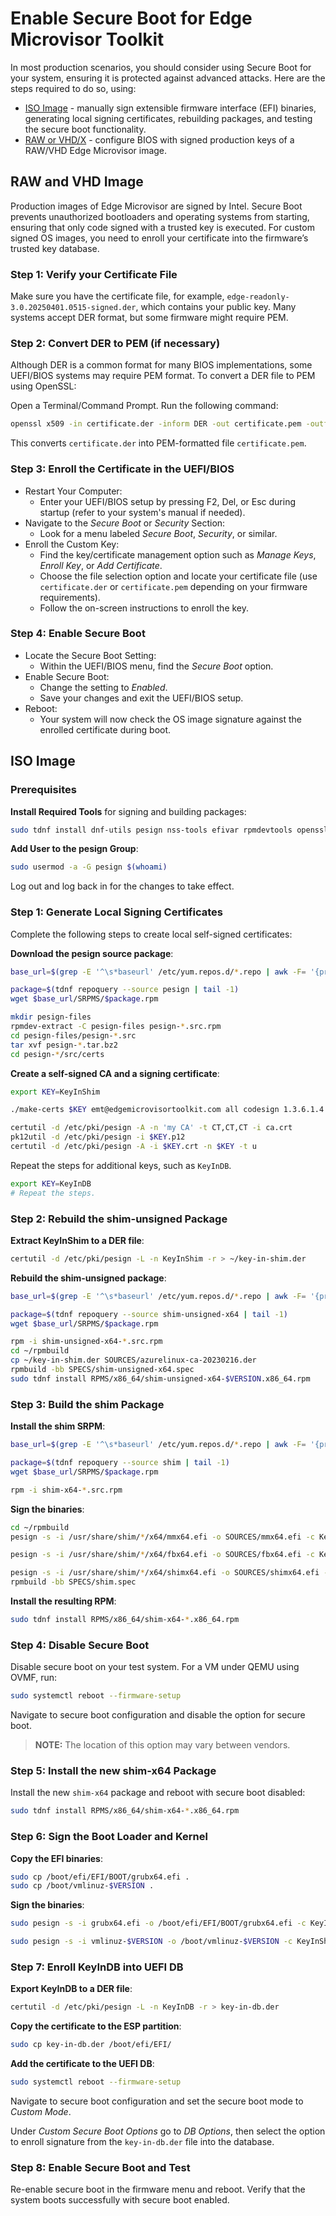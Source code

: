 # Enable Secure Boot for Edge Microvisor Toolkit

In most production scenarios, you should consider using Secure Boot for your system, ensuring
it is protected against advanced attacks. Here are the steps required to do so, using:

- [ISO Image](#iso-image) - manually sign extensible firmware interface (EFI) binaries,
  generating local signing certificates, rebuilding packages, and testing the secure boot
  functionality.
- [RAW or VHD/X](#raw-and-vhd-image) - configure BIOS with signed production keys of
a RAW/VHD Edge Microvisor image.

## RAW and VHD Image

Production images of Edge Microvisor are signed by Intel. Secure Boot prevents
unauthorized bootloaders and operating systems from starting, ensuring that only
code signed with a trusted key is executed. For custom signed OS images, you need
to enroll your certificate into the firmware’s trusted key database.

### Step 1: Verify your Certificate File

Make sure you have the certificate file, for example, `edge-readonly-3.0.20250401.0515-signed.der`, which contains your public key. Many systems accept DER format,
but some firmware might require PEM.

### Step 2: Convert DER to PEM (if necessary)

Although DER is a common format for many BIOS implementations, some UEFI/BIOS
systems may require PEM format. To convert a DER file to PEM using OpenSSL:

Open a Terminal/Command Prompt. Run the following command:

```bash
openssl x509 -in certificate.der -inform DER -out certificate.pem -outform PEM
```

This converts `certificate.der` into PEM-formatted file `certificate.pem`.

### Step 3: Enroll the Certificate in the UEFI/BIOS

- Restart Your Computer:
  - Enter your UEFI/BIOS setup by pressing F2, Del, or Esc during startup (refer to your system's manual if needed).
- Navigate to the *Secure Boot* or *Security* Section:
  - Look for a menu labeled *Secure Boot*, *Security*, or similar.
- Enroll the Custom Key:
  - Find the key/certificate management option such as *Manage Keys*, *Enroll Key*, or *Add Certificate*.
  - Choose the file selection option and locate your certificate file (use `certificate.der` or `certificate.pem` depending on your firmware requirements).
  - Follow the on-screen instructions to enroll the key.

### Step 4: Enable Secure Boot

- Locate the Secure Boot Setting:
  - Within the UEFI/BIOS menu, find the *Secure Boot* option.
- Enable Secure Boot:
  - Change the setting to *Enabled*.
  - Save your changes and exit the UEFI/BIOS setup.
- Reboot:
  - Your system will now check the OS image signature against the enrolled certificate during boot.

## ISO Image

### Prerequisites

**Install Required Tools** for signing and building packages:

```bash
sudo tdnf install dnf-utils pesign nss-tools efivar rpmdevtools openssl kernel-devel keyutils
```

**Add User to the pesign Group**:

```bash
sudo usermod -a -G pesign $(whoami)
```

Log out and log back in for the changes to take effect.

### Step 1: Generate Local Signing Certificates

Complete the following steps to create local self-signed certificates:

**Download the pesign source package**:

```bash
base_url=$(grep -E '^\s*baseurl' /etc/yum.repos.d/*.repo | awk -F= '{print $2}' | sed 's/^[ \t]*//')

package=$(tdnf repoquery --source pesign | tail -1)
wget $base_url/SRPMS/$package.rpm

mkdir pesign-files
rpmdev-extract -C pesign-files pesign-*.src.rpm
cd pesign-files/pesign-*.src
tar xvf pesign-*.tar.bz2
cd pesign-*/src/certs
```

**Create a self-signed CA and a signing certificate**:

```bash
export KEY=KeyInShim

./make-certs $KEY emt@edgemicrovisortoolkit.com all codesign 1.3.6.1.4.1.311.10.3.1

certutil -d /etc/pki/pesign -A -n 'my CA' -t CT,CT,CT -i ca.crt
pk12util -d /etc/pki/pesign -i $KEY.p12
certutil -d /etc/pki/pesign -A -i $KEY.crt -n $KEY -t u
```

Repeat the steps for additional keys, such as `KeyInDB`.

```bash
export KEY=KeyInDB
# Repeat the steps.
```

### Step 2: Rebuild the shim-unsigned Package

**Extract KeyInShim to a DER file**:

```bash
certutil -d /etc/pki/pesign -L -n KeyInShim -r > ~/key-in-shim.der
```

**Rebuild the shim-unsigned package**:

```bash
base_url=$(grep -E '^\s*baseurl' /etc/yum.repos.d/*.repo | awk -F= '{print $2}' | sed 's/^[ \t]*//')

package=$(tdnf repoquery --source shim-unsigned-x64 | tail -1)
wget $base_url/SRPMS/$package.rpm

rpm -i shim-unsigned-x64-*.src.rpm
cd ~/rpmbuild
cp ~/key-in-shim.der SOURCES/azurelinux-ca-20230216.der
rpmbuild -bb SPECS/shim-unsigned-x64.spec
sudo tdnf install RPMS/x86_64/shim-unsigned-x64-$VERSION.x86_64.rpm
```

### Step 3: Build the shim Package

**Install the shim SRPM**:

```bash
base_url=$(grep -E '^\s*baseurl' /etc/yum.repos.d/*.repo | awk -F= '{print $2}' | sed 's/^[ \t]*//')

package=$(tdnf repoquery --source shim | tail -1)
wget $base_url/SRPMS/$package.rpm

rpm -i shim-x64-*.src.rpm
```

**Sign the binaries**:

```bash
cd ~/rpmbuild
pesign -s -i /usr/share/shim/*/x64/mmx64.efi -o SOURCES/mmx64.efi -c KeyInShim --force

pesign -s -i /usr/share/shim/*/x64/fbx64.efi -o SOURCES/fbx64.efi -c KeyInShim --force

pesign -s -i /usr/share/shim/*/x64/shimx64.efi -o SOURCES/shimx64.efi -c KeyInDB --force
rpmbuild -bb SPECS/shim.spec
```

**Install the resulting RPM**:

```bash
sudo tdnf install RPMS/x86_64/shim-x64-*.x86_64.rpm
```

### Step 4: Disable Secure Boot

Disable secure boot on your test system. For a VM under QEMU using OVMF, run:

```bash
sudo systemctl reboot --firmware-setup
```

Navigate to secure boot configuration and disable the option for secure boot.

> **NOTE:**
  The location of this option may vary between vendors.


### Step 5: Install the new shim-x64 Package

Install the new `shim-x64` package and reboot with secure boot disabled:

```bash
sudo tdnf install RPMS/x86_64/shim-x64-*.x86_64.rpm
```

### Step 6: Sign the Boot Loader and Kernel

**Copy the EFI binaries**:

```bash
sudo cp /boot/efi/EFI/BOOT/grubx64.efi .
sudo cp /boot/vmlinuz-$VERSION .
```

**Sign the binaries**:

```bash
sudo pesign -s -i grubx64.efi -o /boot/efi/EFI/BOOT/grubx64.efi -c KeyInShim --force

sudo pesign -s -i vmlinuz-$VERSION -o /boot/vmlinuz-$VERSION -c KeyInShim --force
```

### Step 7: Enroll KeyInDB into UEFI DB

**Export KeyInDB to a DER file**:

```bash
certutil -d /etc/pki/pesign -L -n KeyInDB -r > key-in-db.der
```

**Copy the certificate to the ESP partition**:

```bash
sudo cp key-in-db.der /boot/efi/EFI/
```

**Add the certificate to the UEFI DB**:

```bash
sudo systemctl reboot --firmware-setup
```

Navigate to secure boot configuration and set the secure boot mode to *Custom Mode*.

Under *Custom Secure Boot Options* go to *DB Options*, then select the option to enroll signature from the `key-in-db.der` file into the database.

### Step 8: Enable Secure Boot and Test

Re-enable secure boot in the firmware menu and reboot. Verify that the system boots
successfully with secure boot enabled.
